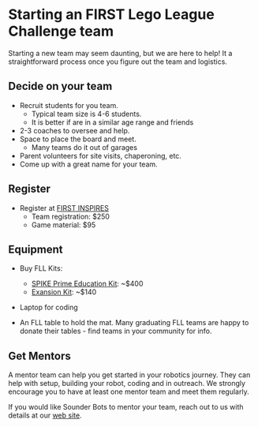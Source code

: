 # Starting an FIRST Lego League Challenge team

Starting a new team may seem daunting, but we are here to help! It a straightforward process once you figure out the team and logistics. 

## Decide on your team
- Recruit students for you team.
  - Typical team size is 4-6 students.
  - It is better if are in a similar age range and friends
- 2-3 coaches to oversee and help.
- Space to place the board and meet.
  - Many teams do it out of garages
- Parent volunteers for site visits, chaperoning, etc.
- Come up with a great name for your team.

## Register
- Register at [FIRST INSPIRES](https://www.firstinspires.org/robotics/fll/start-a-team)
  - Team registration: $250
  - Game material: $95

## Equipment

- Buy FLL Kits:
  - [SPIKE Prime Education Kit](https://education.lego.com/en-us/products/lego-education-spike-prime-set/45678/?s_kwcid=AL!790!3!506550483038!e!!g!!spike%20prime%20kit&mtm_cid=MTM-H3R7-G4D2T1&mtm_source=google&mtm_medium=paid-search&mtm_campaign=GO-US-EN-BR-PS-BUY-EDUCATION-SPIKE_PRIME-SHOP-BP-EX-RN-XX&mtm_content=Brand%20-%20General_Exact&mtm_kwd=spike%20prime%20kit&ef_id=Cj0KCQjwzby1BhCQARIsAJ_0t5OKWFpBVV0woZYeu9seJXgt2t4VTHXJFG4UMkkNsLTMOgAW-9nr9FcaAhplEALw_wcB:G:s&s_kwcid=AL!790!3!506550483038!e!!g!!spike%20prime%20kit&gad_source=1&gbraid=0AAAAADwKuIXh2W1V2QBxhVM-7piGPzjfh&gclid=Cj0KCQjwzby1BhCQARIsAJ_0t5OKWFpBVV0woZYeu9seJXgt2t4VTHXJFG4UMkkNsLTMOgAW-9nr9FcaAhplEALw_wcB#product): ~$400
  - [Exansion Kit](https://education.lego.com/en-us/products/lego-education-spike-prime-expansion-set/45681/): ~$140

- Laptop for coding

- An FLL table to hold the mat. Many graduating FLL teams are happy to donate their tables - find teams in your community for info.

 ## Get Mentors

A mentor team can help you get started in your robotics journey. They can help with setup, building your robot, coding and in outreach. We strongly encourage you to have at least one mentor team and meet them regularly.

If you would like Sounder Bots to mentor your team, reach out to us with details at our [web site](https://sounderbots.com/mentoring).
